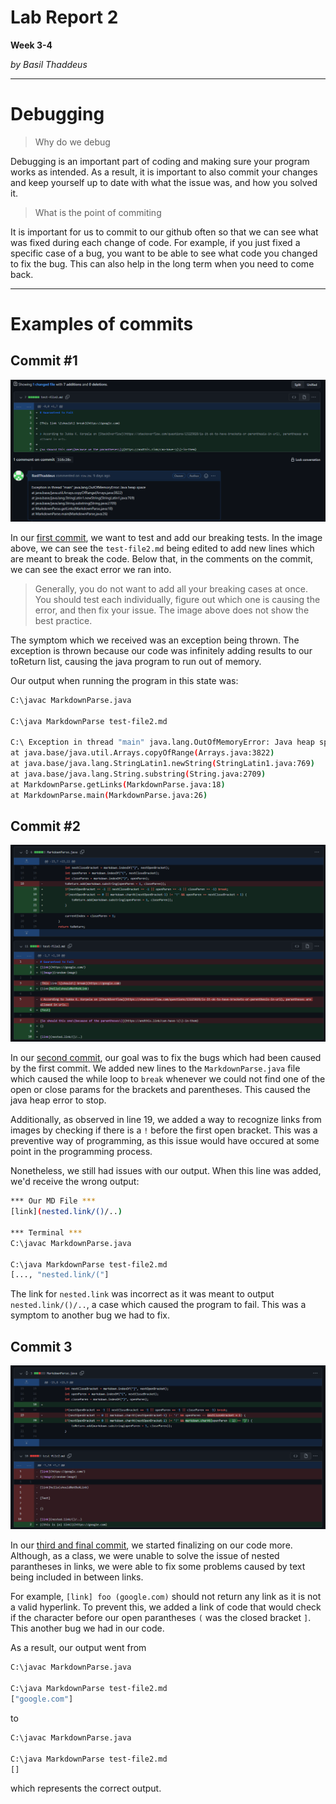 # Lab Report 2
**Week 3-4**

*by Basil Thaddeus*

---

# Debugging

> Why do we debug

Debugging is an important part of coding and making sure your program works as intended. As a result, it is important to also commit your changes and keep yourself up to date with what the issue was, and how you solved it. 

> What is the point of commiting

It is important for us to commit to our github often so that we can see what was fixed during each change of code. For example, if you just fixed a specific case of a bug, you want to be able to see what code you changed to fix the bug. This can also help in the long term when you need to come back.

---

# Examples of commits

## Commit #1

![Image](images/commit1.png)

In our [first commit](https://github.com/BasilThaddeus/markdown-parse/commit/316c28cac2f35957a3c86f49b183c130d1072f79), we want to test and add our breaking tests. In the image above, we can see the `test-file2.md` being edited to add new lines which are meant to break the code. Below that, in the comments on the commit, we can see the exact error we ran into. 

> Generally, you do not want to add all your breaking cases at once. You should test each individually, figure out which one is causing the error, and then fix your issue. The image above does not show the best practice.

The symptom which we received was an exception being thrown. The exception is thrown because our code was infinitely adding results to our toReturn list, causing the java program to run out of memory.

Our output when running the program in this state was:

```bash
C:\javac MarkdownParse.java

C:\java MarkdownParse test-file2.md

C:\ Exception in thread "main" java.lang.OutOfMemoryError: Java heap space
at java.base/java.util.Arrays.copyOfRange(Arrays.java:3822)
at java.base/java.lang.StringLatin1.newString(StringLatin1.java:769)
at java.base/java.lang.String.substring(String.java:2709)
at MarkdownParse.getLinks(MarkdownParse.java:18)
at MarkdownParse.main(MarkdownParse.java:26)
```

## Commit #2

![Image](images/commit2.png)

In our [second commit](https://github.com/BasilThaddeus/markdown-parse/commit/48ca5caa57727fb3dff3fe2a58e64b00a2fad15c), our goal was to fix the bugs which had been caused by the first commit. We added new lines to the `MarkdownParse.java` file which caused the while loop to `break` whenever we could not find one of the open or close params for the brackets and parentheses. This caused the java heap error to stop.

Additionally, as observed in line 19, we added a way to recognize links from images by checking if there is a `!` before the first open bracket. This was a preventive way of programming, as this issue would have occured at some point in the programming process.

Nonetheless, we still had issues with our output. When this line was added, we'd receive the wrong output:

```bash
*** Our MD File ***
[link](nested.link/()/..)

*** Terminal ***
C:\javac MarkdownParse.java

C:\java MarkdownParse test-file2.md
[..., "nested.link/("]
```

The link for `nested.link` was incorrect as it was meant to output `nested.link/()/..`, a case which caused the program to fail. This was a symptom to another bug we had to fix.

## Commit 3

![Image](images/commit3.png)

In our [third and final commit](https://github.com/BasilThaddeus/markdown-parse/commit/f0f3a6c6099d65edc6b3d20ae340dc3da5a5e938), we started finalizing on our code more. Although, as a class, we were unable to solve the issue of nested parantheses in links, we were able to fix some problems caused by text being included in between links.

For example, `[link] foo (google.com)` should not return any link as it is not a valid hyperlink. To prevent this, we added a link of code that would check if the character before our open parantheses `(` was the closed bracket `]`. This another bug we had in our code.

As a result, our output went from

```bash
C:\javac MarkdownParse.java

C:\java MarkdownParse test-file2.md
["google.com"]
```

to

```bash
C:\javac MarkdownParse.java

C:\java MarkdownParse test-file2.md
[]
```

which represents the correct output.